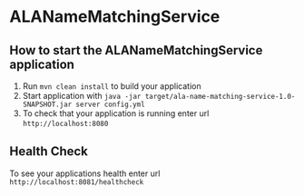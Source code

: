 # ALANameMatchingService

How to start the ALANameMatchingService application
---

1. Run `mvn clean install` to build your application
1. Start application with `java -jar target/ala-name-matching-service-1.0-SNAPSHOT.jar server config.yml`
1. To check that your application is running enter url `http://localhost:8080`

Health Check
---

To see your applications health enter url `http://localhost:8081/healthcheck`
